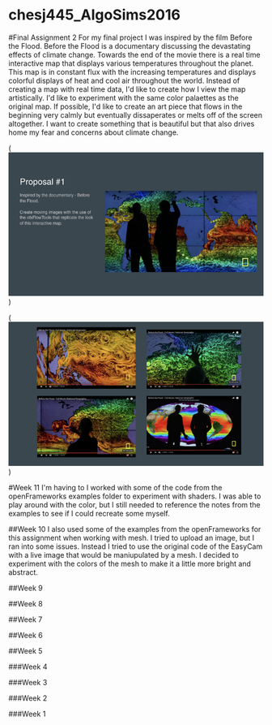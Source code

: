 # chesj445_AlgoSims2016

#Final Assignment 2 
For my final project I was inspired by the film Before the Flood. Before the Flood is a documentary discussing the devastating effects of climate change. Towards the end of the movie there is a real time interactive map that displays various temperatures throughout the planet. This map is in constant flux with the increasing temperatures and displays colorful displays of heat and cool air throughout the world. Instead of creating a map with real time data, I'd like to create how I view the map artistically. I'd like to experiment with the same color palaettes as the original map. If possible, I'd like to create an art piece that flows in the beginning very calmly but eventually dissaperates or melts off of the screen altogether. I want to create something that is beautiful but that also drives home my fear and concerns about climate change.  


(![Vector](https://github.com/jeanachesnik/chesj445_AlgoSims2016/blob/master/oF%20Final.002.jpeg))


(![Vector](https://github.com/jeanachesnik/chesj445_AlgoSims2016/blob/master/oF%20Final.003.jpeg))




#Week 11
I'm having to I worked with some of the code from the openFrameworks examples folder to experiment with shaders. I was able to play around with the color, but I still needed to reference the notes from the examples to see if I could recreate some myself. 

##Week 10 
I also used some of the examples from the openFrameworks for this assignment when working with mesh. I tried to upload an image, but I ran into some issues. Instead I tried to use the original code of the EasyCam with a live image that would be maniupulated by a mesh. I decided to experiment with the colors of the mesh to make it a little more bright and abstract. 

##Week 9

##Week 8

##Week 7

##Week 6

##Week 5

###Week 4

###Week 3

###Week 2


###Week 1







